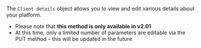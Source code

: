 The `Client details` object allows you to view and edit various details about your platform.

* Please note that **this method is only available in v2.01**
* At this time, only a limited number of parameters are editable via the PUT method – this will be updated in the future